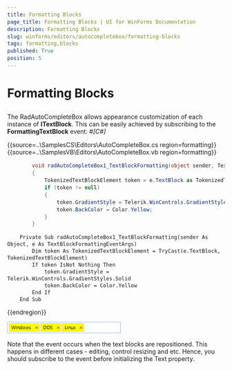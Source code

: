 ```yaml
---
title: Formatting Blocks
page_title: Formatting Blocks | UI for WinForms Documentation
description: Formatting Blocks
slug: winforms/editors/autocompletebox/formatting-blocks
tags: formatting,blocks
published: True
position: 5
---
```


# Formatting Blocks



## 

The RadAutoCompleteBox allows appearance customization of each instance of
			 __ITextBlock__. This can be easily achieved by subscribing 
			 to the __FormattingTextBlock__ event:
        #_[C#]_

	



{{source=..\SamplesCS\Editors\AutoCompleteBox.cs region=formatting}} 
{{source=..\SamplesVB\Editors\AutoCompleteBox.vb region=formatting}} 

````C#
        void radAutoCompleteBox1_TextBlockFormatting(object sender, TextBlockFormattingEventArgs e)
        {
            TokenizedTextBlockElement token = e.TextBlock as TokenizedTextBlockElement;
            if (token != null)
            {
                token.GradientStyle = Telerik.WinControls.GradientStyles.Solid;
                token.BackColor = Color.Yellow;
            }
        }
````
````VB.NET
    Private Sub radAutoCompleteBox1_TextBlockFormatting(sender As Object, e As TextBlockFormattingEventArgs)
        Dim token As TokenizedTextBlockElement = TryCast(e.TextBlock, TokenizedTextBlockElement)
        If token IsNot Nothing Then
            token.GradientStyle = Telerik.WinControls.GradientStyles.Solid
            token.BackColor = Color.Yellow
        End If
    End Sub
````

{{endregion}} 


![editors-autocompletebox-formatting-blocks 001](images/editors-autocompletebox-formatting-blocks001.png)

Note that the event occurs when the text blocks are repositioned. This happens in
			different cases - editing, control resizing and etc. Hence, you should subscribe to 
			the event before initializing the Text property.
		
